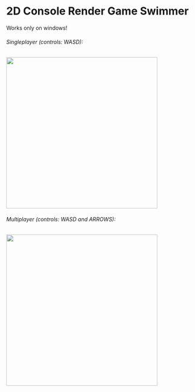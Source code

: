 # 2D Console Render Game Swimmer
Works only on windows!

###### Singleplayer (controls: WASD):

<img src="https://i.ibb.co/fXbwMb8/1.png" width="400" height="400" />

###### Multiplayer (controls: WASD and ARROWS):

<img src="https://i.ibb.co/Nmt8SgZ/2.png" width="400" height="400" />

